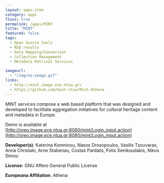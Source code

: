 ```yaml
---
layout: apps-item
category: apps
floss: true
permalink: /apps/MINT
title: "MINT"
featured: false
tags:
  - Open Source tools
  - R&D results
  - Data Mapping/Conversion
  - Collection Management
  - Metadata Retrival Services
  
imageurl:
  - "/img/no-image.gif"
links:
  - http://mint.image.ece.ntua.gr/
  - https://github.com/mint-ntua/Mint-Athena
---
```


MINT services compose a web based platform that was designed and developed to facilitate aggregation initiatives for cultural heritage content and metadata in Europe.

Demo is available at [http://oreo.image.ece.ntua.gr:8080/mint/Login_input.action](http://oreo.image.ece.ntua.gr:8080/mint/Login_input.action)

**Developer(s)**: Katerina Komninou, Nasos Drosopoulos, Vasilis Tzouvaras, Anna Christaki, Arne Stabenau, Costas Pardalis, Fotis Xenikoudakis, Nikos Simou

**License**: GNU Affero General Public License

**Europeana Affiliation**: Athena

